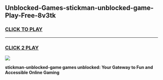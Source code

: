 
## Unblocked-Games-stickman-unblocked-game-Play-Free-8v3tk
<h3>
<a href="https://premium76.site?title=stickman-unblocked-game&ref=17A">CLICK TO PLAY</a></h3>
<hr>

<h3>
<a href="https://premium76.site?title=stickman-unblocked-game&ref=17A">CLICK 2 PLAY</a>
  
</h3>

<a href="https://premium76.site?title=stickman-unblocked-game&ref=17A"><img src="https://clearcache.store/games.png"></a>


**stickman-unblocked-game games unblocked: Your Gateway to Fun and Accessible Online Gaming**
